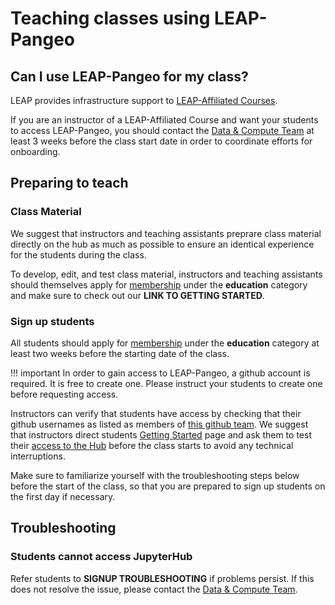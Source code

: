 # Teaching classes using LEAP-Pangeo

## Can I use LEAP-Pangeo for my class?

LEAP provides infrastructure support to [LEAP-Affiliated Courses](https://leap.columbia.edu/education/education-curriculum/).

If you are an instructor of a LEAP-Affiliated Course and want your students to access LEAP-Pangeo, you should contact the [Data & Compute Team](../../support/contact) at least 3 weeks before the class start date in order to coordinate efforts for onboarding.

## Preparing to teach

### Class Material

We suggest that instructors and teaching assistants preprare class material directly on the hub as much as possible to ensure an identical experience for the students during the class.

To develop, edit, and test class material, instructors and teaching assistants should themselves apply for [membership](https://forms.gle/RpeaMZh5btTdZtzu8) under the **education** category and make sure to check out our **LINK TO GETTING STARTED**.

### Sign up students

All students should apply for [membership](https://forms.gle/RpeaMZh5btTdZtzu8) under the **education** category at least two weeks before the starting date of the class.

!!! important
    In order to gain access to LEAP-Pangeo, a github account is required. It is free to create one. Please instruct your students to create one before requesting access. 

Instructors can verify that students have access by checking that their github usernames as listed as members of [this github team](https://github.com/orgs/leap-stc/teams/leap-pangeo-base-access). We suggest that instructors direct students [Getting Started](../../introduction/getting_started) page and ask them to test their [access to the Hub](../../compute/hub_access) before the class starts to avoid any technical interruptions.

Make sure to familiarize yourself with the troubleshooting steps below before the start of the class, so that you are prepared to sign up students on the first day if necessary.

## Troubleshooting

### Students cannot access JupyterHub

Refer students to **SIGNUP TROUBLESHOOTING** if problems persist. If this does not resolve the issue, please contact the [Data & Compute Team](../../support/contact).
